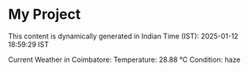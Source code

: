 # My Project

This content is dynamically generated in Indian Time (IST): 2025-01-12 18:59:29 IST


Current Weather in Coimbatore:
Temperature: 28.88 °C
Condition: haze
